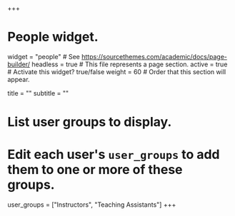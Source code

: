 +++
# People widget.
widget = "people"  # See https://sourcethemes.com/academic/docs/page-builder/
headless = true  # This file represents a page section.
active = true  # Activate this widget? true/false
weight = 60  # Order that this section will appear.

title = ""
subtitle = ""

# List user groups to display.
#   Edit each user's `user_groups` to add them to one or more of these groups.
user_groups = ["Instructors",
               "Teaching Assistants"]
+++
